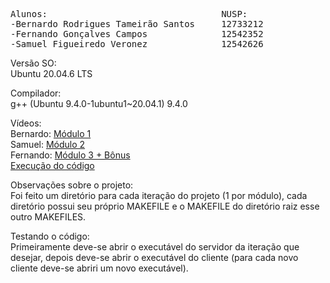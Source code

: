 <pre>Alunos:                                 NUSP:
-Bernardo Rodrigues Tameirão Santos     12733212
-Fernando Gonçalves Campos              12542352
-Samuel Figueiredo Veronez              12542626
</pre>

Versão SO:\
Ubuntu 20.04.6 LTS

Compilador:\
g++ (Ubuntu 9.4.0-1ubuntu1~20.04.1) 9.4.0

Vídeos:\
Bernardo: [Módulo 1](https://link-url-here.org)\
Samuel: [Módulo 2](https://drive.google.com/file/d/1aieanizD34jqbXAnPY4wu1DxknT5lF1i/view?usp=sharing)\
Fernando: [Módulo 3 + Bônus](https://drive.google.com/file/d/1bSCPRiFVlpA6DyJaEo2B9pyDCnwVgJLj/view?usp=sharing)\
[Execução do código](https://link-url-here.org)

Observações sobre o projeto:\
Foi feito um diretório para cada iteração do projeto (1 por módulo), cada diretório possui seu próprio MAKEFILE e o MAKEFILE do diretório raiz esse outro MAKEFILES.

Testando o código:\
Primeiramente deve-se abrir o executável do servidor da iteração que desejar, depois deve-se abrir o executável do cliente (para cada novo cliente deve-se abriri um novo executável).
